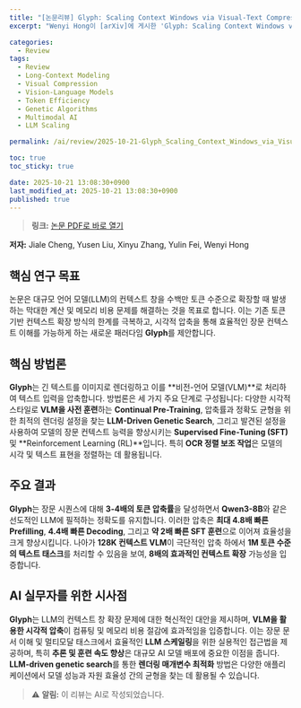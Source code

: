 ```yaml
---
title: "[논문리뷰] Glyph: Scaling Context Windows via Visual-Text Compression"
excerpt: "Wenyi Hong이 [arXiv]에 게시한 'Glyph: Scaling Context Windows via Visual-Text Compression' 논문에 대한 자세한 리뷰입니다."

categories:
  - Review
tags:
  - Review
  - Long-Context Modeling
  - Visual Compression
  - Vision-Language Models
  - Token Efficiency
  - Genetic Algorithms
  - Multimodal AI
  - LLM Scaling

permalink: /ai/review/2025-10-21-Glyph_Scaling_Context_Windows_via_Visual-Text_Compression/

toc: true
toc_sticky: true

date: 2025-10-21 13:08:30+0900
last_modified_at: 2025-10-21 13:08:30+0900
published: true
---
```

> **링크:** [논문 PDF로 바로 열기](https://arxiv.org/abs/2510.17800)

**저자:** Jiale Cheng, Yusen Liu, Xinyu Zhang, Yulin Fei, Wenyi Hong



## 핵심 연구 목표
논문은 대규모 언어 모델(LLM)의 컨텍스트 창을 수백만 토큰 수준으로 확장할 때 발생하는 막대한 계산 및 메모리 비용 문제를 해결하는 것을 목표로 합니다. 이는 기존 토큰 기반 컨텍스트 확장 방식의 한계를 극복하고, 시각적 압축을 통해 효율적인 장문 컨텍스트 이해를 가능하게 하는 새로운 패러다임 **Glyph**를 제안합니다.

## 핵심 방법론
**Glyph**는 긴 텍스트를 이미지로 렌더링하고 이를 **비전-언어 모델(VLM)**로 처리하여 텍스트 입력을 압축합니다. 방법론은 세 가지 주요 단계로 구성됩니다: 다양한 시각적 스타일로 **VLM을 사전 훈련**하는 **Continual Pre-Training**, 압축률과 정확도 균형을 위한 최적의 렌더링 설정을 찾는 **LLM-Driven Genetic Search**, 그리고 발견된 설정을 사용하여 모델의 장문 컨텍스트 능력을 향상시키는 **Supervised Fine-Tuning (SFT)** 및 **Reinforcement Learning (RL)**입니다. 특히 **OCR 정렬 보조 작업**은 모델의 시각 및 텍스트 표현을 정렬하는 데 활용됩니다.

## 주요 결과
**Glyph**는 장문 시퀀스에 대해 **3-4배의 토큰 압축률**을 달성하면서 **Qwen3-8B**와 같은 선도적인 LLM에 필적하는 정확도를 유지합니다. 이러한 압축은 **최대 4.8배 빠른 Prefilling**, **4.4배 빠른 Decoding**, 그리고 **약 2배 빠른 SFT 훈련**으로 이어져 효율성을 크게 향상시킵니다. 나아가 **128K 컨텍스트 VLM**이 극단적인 압축 하에서 **1M 토큰 수준의 텍스트 태스크**를 처리할 수 있음을 보여, **8배의 효과적인 컨텍스트 확장** 가능성을 입증합니다.

## AI 실무자를 위한 시사점
**Glyph**는 LLM의 컨텍스트 창 확장 문제에 대한 혁신적인 대안을 제시하며, **VLM을 활용한 시각적 압축**이 컴퓨팅 및 메모리 비용 절감에 효과적임을 입증합니다. 이는 장문 문서 이해 및 멀티모달 태스크에서 효율적인 **LLM 스케일링**을 위한 실용적인 접근법을 제공하며, 특히 **추론 및 훈련 속도 향상**은 대규모 AI 모델 배포에 중요한 이점을 줍니다. **LLM-driven genetic search**를 통한 **렌더링 매개변수 최적화** 방법은 다양한 애플리케이션에서 모델 성능과 자원 효율성 간의 균형을 찾는 데 활용될 수 있습니다.

> ⚠️ **알림:** 이 리뷰는 AI로 작성되었습니다.